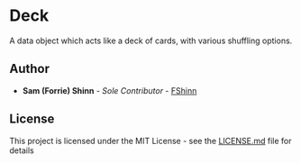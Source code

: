 # Deck

A data object which acts like a deck of cards, with various shuffling options.

## Author

* **Sam (Forrie) Shinn** - *Sole Contributor* - [FShinn](https://github.com/FShinn)

## License

This project is licensed under the MIT License - see the [LICENSE.md](LICENSE.md) file for details
